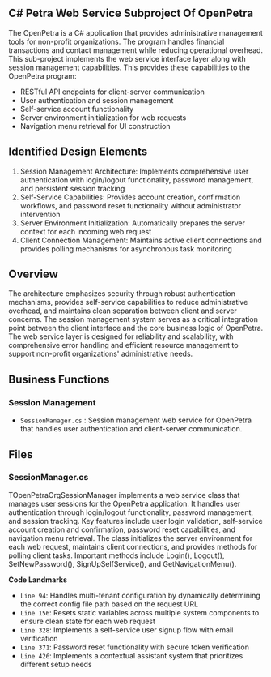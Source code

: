 ## C# Petra Web Service Subproject Of OpenPetra

The OpenPetra is a C# application that provides administrative management tools for non-profit organizations. The program handles financial transactions and contact management while reducing operational overhead. This sub-project implements the web service interface layer along with session management capabilities. This provides these capabilities to the OpenPetra program:

- RESTful API endpoints for client-server communication
- User authentication and session management
- Self-service account functionality
- Server environment initialization for web requests
- Navigation menu retrieval for UI construction

## Identified Design Elements

1. Session Management Architecture: Implements comprehensive user authentication with login/logout functionality, password management, and persistent session tracking
2. Self-Service Capabilities: Provides account creation, confirmation workflows, and password reset functionality without administrator intervention
3. Server Environment Initialization: Automatically prepares the server context for each incoming web request
4. Client Connection Management: Maintains active client connections and provides polling mechanisms for asynchronous task monitoring

## Overview
The architecture emphasizes security through robust authentication mechanisms, provides self-service capabilities to reduce administrative overhead, and maintains clean separation between client and server concerns. The session management system serves as a critical integration point between the client interface and the core business logic of OpenPetra. The web service layer is designed for reliability and scalability, with comprehensive error handling and efficient resource management to support non-profit organizations' administrative needs.

## Business Functions

### Session Management
- `SessionManager.cs` : Session management web service for OpenPetra that handles user authentication and client-server communication.

## Files
### SessionManager.cs

TOpenPetraOrgSessionManager implements a web service class that manages user sessions for the OpenPetra application. It handles user authentication through login/logout functionality, password management, and session tracking. Key features include user login validation, self-service account creation and confirmation, password reset capabilities, and navigation menu retrieval. The class initializes the server environment for each web request, maintains client connections, and provides methods for polling client tasks. Important methods include Login(), Logout(), SetNewPassword(), SignUpSelfService(), and GetNavigationMenu().

 **Code Landmarks**
- `Line 94`: Handles multi-tenant configuration by dynamically determining the correct config file path based on the request URL
- `Line 156`: Resets static variables across multiple system components to ensure clean state for each web request
- `Line 328`: Implements a self-service user signup flow with email verification
- `Line 371`: Password reset functionality with secure token verification
- `Line 426`: Implements a contextual assistant system that prioritizes different setup needs

[Generated by the Sage AI expert workbench: 2025-03-30 02:22:57  https://sage-tech.ai/workbench]: #